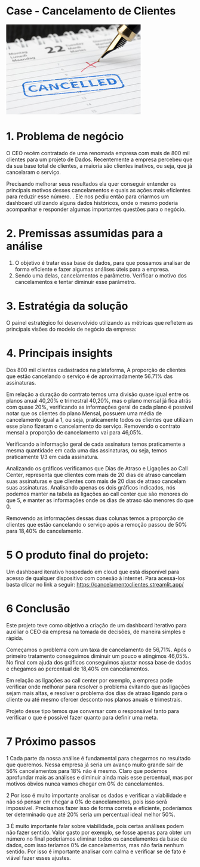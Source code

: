 # Case - Cancelamento de Clientes
![image](https://github.com/JadsonDS/cancelamento_clientes/blob/main/logo.jpg)


# 1. Problema de negócio
O CEO recém contratado de uma renomada empresa com mais de 800 mil clientes para um projeto de Dados. Recentemente a empresa percebeu que da sua base total de clientes, a maioria são clientes inativos, ou seja, que já cancelaram o serviço.

Precisando melhorar seus resultados ela quer conseguir entender os principais motivos desses cancelamentos e quais as ações mais eficientes para reduzir esse número.
. Ele nos pediu então para criarmos um dashboard utilizando alguns dados históricos, onde o mesmo poderia acompanhar e responder algumas importantes questões para o negócio.

# 2. Premissas assumidas para a análise
  1. O objetivo é tratar essa base de dados, para que possamos analisar de forma eficiente e fazer algumas análises úteis para a empresa.     
  2. Sendo uma delas, cancelamentos e parâmetro. Verificar o motivo dos cancelamentos e tentar diminuir esse parâmetro.

# 3. Estratégia da solução
O painel estratégico foi desenvolvido utilizando as métricas que refletem as principais visões do modelo de negócio da empresa:

# 4. Principais insights  
Dos 800 mil clientes cadastrados na plataforma, A proporção de clientes que estão cancelando o serviço é de aproximadamente 56.71% das assinaturas. 

Em relação a duração do contrato temos uma divisão quase igual entre os planos anual 40,20% e trimestral 40,20%, mas o plano mensal já fica atrás com quase 20%, 
verificando as informações geral de cada plano é possível notar que os clientes do plano Mensal, possuem uma média de cancelamento igual a 1, ou seja, praticamente todos os clientes que utilizam esse plano fizeram o cancelamento do serviço.
Removendo o contrato mensal a proporção de cancelamento vai para 46,05%.

Verificando a informação geral de cada assinatura temos praticamente a mesma quantidade em cada uma das assinaturas, ou seja, temos praticamente 1/3 em cada assinatura.

Analizando os gráficos verificamos que Dias de Atraso e Ligações ao Call Center, representa que clientes com mais de 20 dias de atraso cancelam suas assinaturas e que clientes com mais de 20 dias de atraso cancelam suas assinaturas.
Analisando apenas os dois gráficos indicados, nós podemos manter na tabela as ligações ao call center que são menores do que 5, e manter as informações onde os dias de atraso são menores do que 0.

Removendo as informações dessas duas colunas temos a proporção de clientes que estão cancelando o serviço após a remoção passou de 50% para 18,40% de cancelamento.

# 5 O produto final do projeto:
Um dashboard iterativo hospedado em cloud que está disponível para acesso de qualquer dispositivo com conexão à internet. Para acessá-los basta clicar no link a seguir: https://cancelamentoclientes.streamlit.app/

# 6 Conclusão
Este projeto teve como objetivo a criação de um dashboard iterativo para auxiliar o CEO da empresa na tomada de decisões, de maneira simples e rápida. 

Começamos o problema com um taxa de cancelamento de 56,71%. Após o primeiro tratamento conseguimos diminuir um pouco e atingimos 46,05%. No final com ajuda dos gráficos conseguimos ajustar nossa base de dados e chegamos ao percentual de 18,40% em cancelamentos.

Em relação as ligações ao call center por exemplo, a empresa pode verificar onde melhorar para resolver o problema evitando que as ligações sejam mais altas, e resolver o problema dos dias de atraso ligando para o cliente ou até mesmo ofercer desconto nos planos anuais e trimestrais.

Projeto desse tipo temos que conversar com o responsável tanto para verificar o que é possível fazer quanto para definir uma meta.

# 7 Próximo passos
1 Cada parte da nossa análise é fundamental para chegarmos no resultado que queremos. Nessa empresa já seria um avanço muito grande sair de 56% cancelamentos para 18% não é mesmo. 
Claro que podemos aprofundar mais as análises e diminuir ainda mais esse percentual, mas por motivos óbvios nunca vamos chegar em 0% de cancelamentos.

2 Por isso é muito importante analisar os dados e verificar a viabilidade e não só pensar em chegar a 0% de cancelamentos, pois isso será impossível. 
Precisamos fazer isso de forma correta e eficiente, poderíamos ter determinado que até 20% seria um percentual ideal melhor 50%.

3 É muito importante falar sobre viabilidade, pois certas análises podem não fazer sentido. Valor gasto por exemplo, se fosse apenas para obter um número no final poderíamos eliminar todos os cancelamentos da base de dados, com isso teríamos 0% de cancelamentos, mas não faria nenhum sentido. 
Por isso é importante analisar com calma e verificar se de fato é viável fazer esses ajustes.





